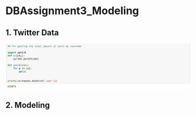 # DBAssignment3_Modeling

## 1. Twitter Data

![picture](https://github.com/FarkIst/DBAssignment3_Modeling/blob/master/img/Q1.PNG)

## 2. Modeling
